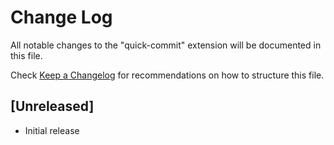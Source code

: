 # Change Log

All notable changes to the "quick-commit" extension will be documented in this file.

Check [Keep a Changelog](http://keepachangelog.com/) for recommendations on how to structure this file.

## [Unreleased]

- Initial release